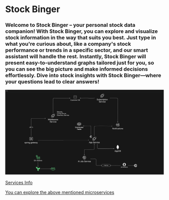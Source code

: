 # Stock Binger

### Welcome to Stock Binger – your personal stock data companion! With Stock Binger, you can explore and visualize stock information in the way that suits you best. Just type in what you're curious about, like a company's stock performance or trends in a specific sector, and our smart assistant will handle the rest. Instantly, Stock Binger will present easy-to-understand graphs tailored just for you, so you can see the big picture and make informed decisions effortlessly. Dive into stock insights with Stock Binger—where your questions lead to clear answers!

![design diagram](design_1.png)

[Services Info](design.txt)

[You can explore the above mentioned microservices](https://github.com/orgs/Stock-Binger/repositories)
